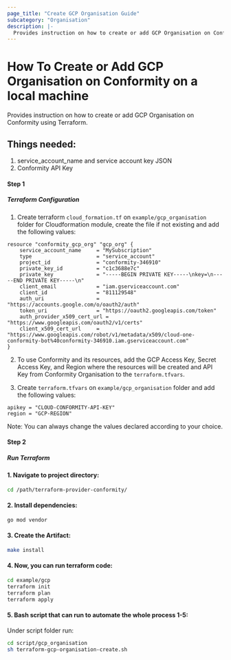 ```yaml
---
page_title: "Create GCP Organisation Guide"
subcategory: "Organisation"
description: |-
  Provides instruction on how to create or add GCP Organisation on Conformity using Terraform.
---
```


# How To Create or Add GCP Organisation on Conformity on a local machine
Provides instruction on how to create or add GCP Organisation on Conformity using Terraform.

## Things needed:
1. service_account_name and service account key JSON
2. Conformity API Key

#### Step 1

##### Terraform Configuration

1. Create terraform `cloud_formation.tf` on `example/gcp_organisation` folder for Cloudformation module, create the file if not existing and add the following values:
```hcl
resource "conformity_gcp_org" "gcp_org" {
    service_account_name     = "MySubscription"
    type                     = "service_account"
    project_id               = "conformity-346910"
    private_key_id           = "c1c3688e7c"
    private_key              = "-----BEGIN PRIVATE KEY-----\nkey=\n-----END PRIVATE KEY-----\n"
    client_email             = "iam.gserviceaccount.com"
    client_id                = "811129548"
    auth_uri                 = "https://accounts.google.com/o/oauth2/auth"
    token_uri                = "https://oauth2.googleapis.com/token"
    auth_provider_x509_cert_url = "https://www.googleapis.com/oauth2/v1/certs"
    client_x509_cert_url     = "https://www.googleapis.com/robot/v1/metadata/x509/cloud-one-conformity-bot%40conformity-346910.iam.gserviceaccount.com"
}
```
2. To use Conformity and its resources, add the GCP Access Key, Secret Access Key, and Region where the resources will be created and API Key from Conformity Organisation to the `terraform.tfvars`. 

3. Create `terraform.tfvars` on `example/gcp_organisation` folder and add the following values:

```hcl
apikey = "CLOUD-CONFORMITY-API-KEY"
region = "GCP-REGION"
```
Note: You can always change the values declared according to your choice.

#### Step 2

##### Run Terraform

#### 1. Navigate to project directory:
```sh
cd /path/terraform-provider-conformity/
```
#### 2. Install dependencies:
```sh
go mod vendor
```
#### 3. Create the Artifact:
```sh
make install
```
#### 4. Now, you can run terraform code:
```sh
cd example/gcp
terraform init
terraform plan
terraform apply
```
#### 5. Bash script that can run to automate the whole process 1-5:

Under script folder run:
```sh
cd script/gcp_organisation
sh terraform-gcp-organisation-create.sh
```
